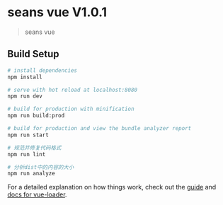 # seans vue V1.0.1

> seans vue

## Build Setup

``` bash
# install dependencies
npm install

# serve with hot reload at localhost:8080
npm run dev

# build for production with minification
npm run build:prod

# build for production and view the bundle analyzer report
npm run start

# 规范并修复代码格式
npm run lint

# 分析dist中的内容的大小
npm run analyze
```

For a detailed explanation on how things work, check out the [guide](http://vuejs-templates.github.io/webpack/) and [docs for vue-loader](http://vuejs.github.io/vue-loader).
